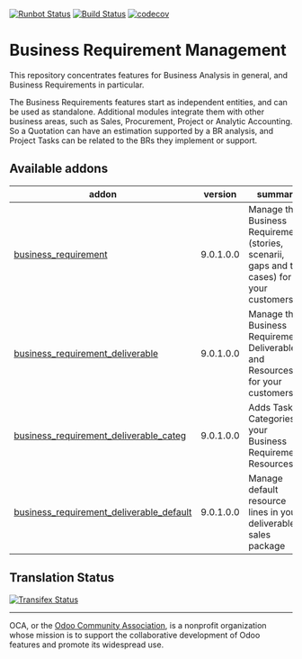 [![Runbot Status](https://runbot.odoo-community.org/runbot/badge/flat/222/9.0.svg)](https://runbot.odoo-community.org/runbot/repo/github-com-oca-business-requirement-222)
[![Build Status](https://travis-ci.org/OCA/business-requirement.svg?branch=9.0)](https://travis-ci.org/OCA/business-requirement)
[![codecov](https://codecov.io/gh/OCA/business-requirement/branch/9.0/graph/badge.svg)](https://codecov.io/gh/OCA/business-requirement)


# Business Requirement Management

This repository concentrates features for Business Analysis in general, and Business Requirements in particular.

The Business Requirements features start as independent entities, and can be used as standalone.
Additional modules integrate them with other business areas, such as Sales, Procurement, Project or Analytic Accounting.
So a Quotation can have an estimation supported by a BR analysis, and Project Tasks can be related to the BRs they implement or support.


[//]: # (addons)
Available addons
----------------
addon | version | summary
--- | --- | ---
[business_requirement](business_requirement/) | 9.0.1.0.0 | Manage the Business Requirements (stories, scenarii, gaps and test cases) for your customers
[business_requirement_deliverable](business_requirement_deliverable/) | 9.0.1.0.0 | Manage the Business Requirement Deliverables and Resources for your customers
[business_requirement_deliverable_categ](business_requirement_deliverable_categ/) | 9.0.1.0.0 | Adds Task Categories to your Business Requirement Resources
[business_requirement_deliverable_default](business_requirement_deliverable_default/) | 9.0.1.0.0 | Manage default resource lines in your deliverable sales package

[//]: # (end addons)

Translation Status
------------------
[![Transifex Status](https://www.transifex.com/projects/p/OCA-business-requirement-9-0/chart/image_png)](https://www.transifex.com/projects/p/OCA-business-requirement-9-0)

----

OCA, or the [Odoo Community Association](http://odoo-community.org/), is a nonprofit organization whose
mission is to support the collaborative development of Odoo features and
promote its widespread use.
